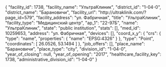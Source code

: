 {
    "facility_id": 1738,
    "facility_name": "УльтраКлиник",
    "district_id": "1-04-0",
    "district_name": "Барановичи",
    "facility_url": "http:\/\/ultraklinik.com\/?page_id=579",
    "facility_address": "ул. Фабричная",
    "title": "УльтраКлиник",
    "facility_type": "Медицинский центр",
    "ap_1": "22-97Б",
    "name": "УльтраКлиник",
    "state": "public institution",
    "stats": [],
    "med_id": 10259653,
    "address": "ул. Фабричная",
    "devices": [],
    "coord_x_y": {
        "crs": {
            "type": "name",
            "properties": {
                "name": "EPSG:4326"
            }
        },
        "type": "Point",
        "coordinates": [
            26.0526,
            53.1494
        ]
    },
    "job_offers": [],
    "place_name": "Барановичи",
    "place_type": "city",
    "division_id": "1-04-0",
    "year_of_closing": null,
    "year_of_opening": "2017",
    "healthcare_facility_key": 1738,
    "administrative_division_id": "1-04-0"
}